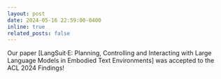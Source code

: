 ```yaml
---
layout: post
date: 2024-05-16 22:59:00-0400
inline: true
related_posts: false
---
```


Our paper [LangSuit·E: Planning, Controlling and Interacting with Large Language Models in Embodied Text Environments] was accepted to the ACL 2024 Findings!
